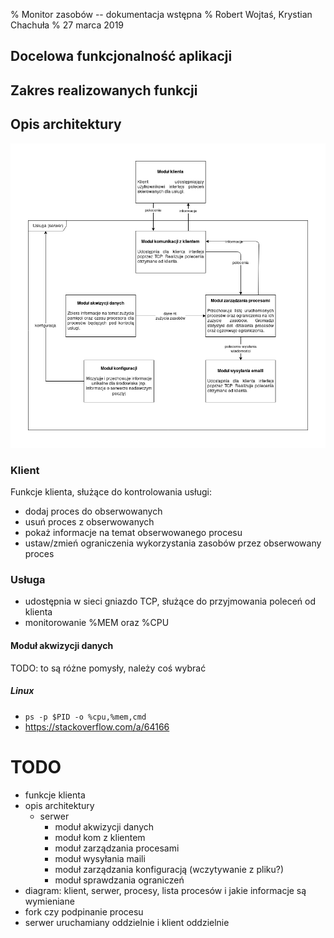 % Monitor zasobów -- dokumentacja wstępna
% Robert Wojtaś, Krystian Chachuła
% 27 marca 2019

## Docelowa funkcjonalność aplikacji

## Zakres realizowanych funkcji

## Opis architektury


![Diagram architektury](diagram.png)


### Klient

Funkcje klienta, służące do kontrolowania usługi:

* dodaj proces do obserwowanych
* usuń proces z obserwowanych
* pokaż informacje na temat obserwowanego procesu
* ustaw/zmień ograniczenia wykorzystania zasobów przez obserwowany proces

### Usługa


* udostępnia w sieci gniazdo TCP, służące do przyjmowania poleceń od klienta
* monitorowanie %MEM oraz %CPU


#### Moduł akwizycji danych

 TODO: to są różne pomysły, należy coś wybrać
 
 
##### Linux

* `ps -p $PID -o %cpu,%mem,cmd`
* https://stackoverflow.com/a/64166



# TODO
* funkcje klienta
* opis architektury
  * serwer
    * moduł akwizycji danych
    * moduł kom z klientem
    * moduł zarządzania procesami
    * moduł wysyłania maili
    * moduł zarządzania konfiguracją (wczytywanie z pliku?)
    * moduł sprawdzania ograniczeń
* diagram: klient, serwer, procesy, lista procesów i jakie informacje są wymieniane
* fork czy podpinanie procesu
* serwer uruchamiany oddzielnie i klient oddzielnie
